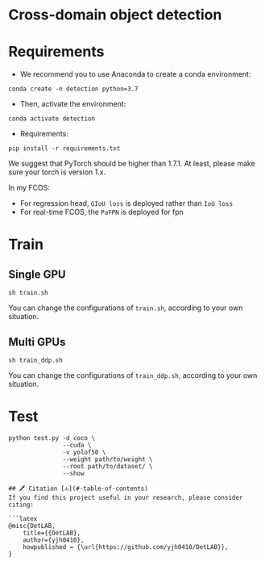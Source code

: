 # Cross-domain object detection



# Requirements
- We recommend you to use Anaconda to create a conda environment:
```Shell
conda create -n detection python=3.7
```

- Then, activate the environment:
```Shell
conda activate detection
```

- Requirements:
```Shell
pip install -r requirements.txt 
```

We suggest that PyTorch should be higher than 1.7.1. 
At least, please make sure your torch is version 1.x.

In my FCOS:
- For regression head, `GIoU loss` is deployed rather than `IoU loss`
- For real-time FCOS, the `PaFPN` is deployed for fpn

# Train
## Single GPU
```Shell
sh train.sh
```

You can change the configurations of `train.sh`, according to your own situation.

## Multi GPUs
```Shell
sh train_ddp.sh
```

You can change the configurations of `train_ddp.sh`, according to your own situation.

# Test
```Shell
python test.py -d coco \
               --cuda \
               -v yolof50 \
               --weight path/to/weight \
               --root path/to/dataset/ \
               --show

## 🖊️ Citation [🔝](#-table-of-contents)
If you find this project useful in your research, please consider citing:

```latex
@misc{DetLAB,
    title={{DetLAB},
    author={yjh0410},
    howpublished = {\url{https://github.com/yjh0410/DetLAB}},
}
```




